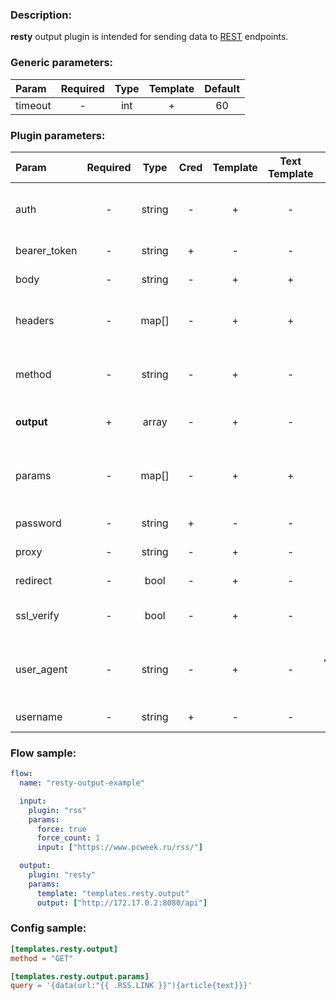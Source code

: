 ### Description:

**resty** output plugin is intended for sending data to [REST](https://en.wikipedia.org/wiki/Representational_state_transfer) endpoints.


### Generic parameters:

| Param                   | Required   | Type     | Template   | Default                 |
| :---------------------- | :--------: | :------: | :--------: | :---------------------: |
| timeout                 | -          | int      | +          | 60                      |


### Plugin parameters:

| Param        | Required   | Type     | Cred  | Template   | Text Template | Default             | Example                          | Description                               |
| :----------- | :--------: | :------: | :---: | :--------: | :-----------: | :-----------------: | :------------------------------: | :-----------------------------------      |
| auth         | -          | string   | -     | +          | -             | ""                  | "basic"                          | Auth method (basic, bearer).              |
| bearer_token | -          | string   | +     | -          | -             | ""                  | "qwerty"                         | Bearer token.                             |
| body         | -          | string   | -     | +          | +             | ""                  | "{"foo": "bar"}"                 | Request body.                             |
| headers      | -          | map[]    | -     | +          | +             | map[]               | see example                      | Dynamic list of request headers.          |
| method       | -          | string   | -     | +          | -             | "GET"               | "POST"                           | Request method (GET, POST).               |
| **output**   | +          | array    | -     | +          | -             | "[]"                | ["https://freegeoip.app/json/"]  | List of REST endpoints.                   |
| params       | -          | map[]    | -     | +          | +             | map[]               | see example                      | Dynamic list of request query parameters. |
| password     | -          | string   | +     | -          | -             | ""                  | ""                               | Basic auth password.                      |
| proxy        | -          | string   | -     | +          | -             | ""                  | "http://127.0.0.1:8080"          | Proxy settings.                           |
| redirect     | -          | bool     | -     | +          | -             | true                | false                            | Follow redirects.                         |
| ssl_verify   | -          | bool     | -     | +          | -             | true                | false                            | Verify server certificate.                |
| user_agent   | -          | string   | -     | +          | -             | "gosquito v3.0.0"   | "webchela 1.0"                   | Custom User-Agent for feed access.        |
| username     | -          | string   | +     | -          | -             | ""                  | ""                               | Basic auth username.                      |


### Flow sample:

```yaml
flow:
  name: "resty-output-example"

  input:
    plugin: "rss"
    params:
      force: true
      force_count: 1
      input: ["https://www.pcweek.ru/rss/"]

  output:
    plugin: "resty"
    params:
      template: "templates.resty.output"
      output: ["http://172.17.0.2:8080/api"]
```

### Config sample:

```toml
[templates.resty.output]
method = "GET"

[templates.resty.output.params]
query = '{data(url:"{{ .RSS.LINK }}"){article{text}}}'

```



